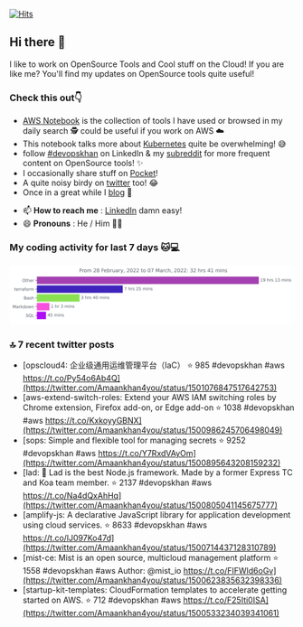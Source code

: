 [![Hits](https://hits.seeyoufarm.com/api/count/incr/badge.svg?url=https%3A%2F%2Fgithub.com%2Fakhan4u%2Fhit-counter&count_bg=%2379C83D&title_bg=%23555555&icon=&icon_color=%23E7E7E7&title=visits&edge_flat=false)](https://hits.seeyoufarm.com)

## Hi there 👋

I like to work on OpenSource Tools and Cool stuff on the Cloud! If you are like me? You'll find my updates on OpenSource tools quite useful!

### Check this out👇

* [AWS Notebook](https://histre.com/public/notebooks/dnllyanu/aws/) is the collection of tools I have used or browsed in my daily search 🕵️ could be useful if you work on AWS ☁️
* This notebook talks more about [Kubernetes](https://histre.com/public/notebooks/6uxdvo3y/kubernetes/) quite be overwhelming! 😅
* follow [#devopskhan](https://www.linkedin.com/feed/hashtag/devopskhan/) on LinkedIn & my [subreddit](https://www.reddit.com/r/devopskhan/) for more frequent content on OpenSource tools! ✨
* I occasionally share stuff on [Pocket](https://getpocket.com/@ej6g8d1dp2829A16a9Tf5d4T6bAMp3d8791rejDe86yem3bm4e14ex4fT4dluk29)!
* A quite noisy birdy on [twitter](https://twitter.com/Amaankhan4you) too! 😂
* Once in a great while I [blog](https://linuxparrot.com/) 😬


- 📫 **How to reach me** : [LinkedIn](https://www.linkedin.com/in/amaan-khan-linux-ninja) damn easy!
- 😄 **Pronouns** : He / Him 🤷‍♂️

### My coding activity for last 7 days 🐱💻

<img src="https://github.com/akhan4u/akhan4u/blob/main/images/stat.svg" alt="Amaan's Wakatime Activity!"/>

### 🔝 7 recent twitter posts
<!-- DEVDOJO:START -->
- [opscloud4: 企业级通用运维管理平台（IaC）
⭐️ 985
#devopskhan #aws
https://t.co/Py54o6Ab4Q](https://twitter.com/Amaankhan4you/status/1501076847517642753)
- [aws-extend-switch-roles: Extend your AWS IAM switching roles by Chrome extension, Firefox add-on, or Edge add-on
⭐️ 1038
#devopskhan #aws
https://t.co/KxkoyyGBNX](https://twitter.com/Amaankhan4you/status/1500986245706498049)
- [sops: Simple and flexible tool for managing secrets
⭐️ 9252
#devopskhan #aws
https://t.co/Y7RxdVAyOm](https://twitter.com/Amaankhan4you/status/1500895643208159232)
- [lad:  :boy: Lad is the best Node.js framework. Made by a former Express TC and Koa team member.
⭐️ 2137
#devopskhan #aws
https://t.co/Na4dQxAhHq](https://twitter.com/Amaankhan4you/status/1500805041145675777)
- [amplify-js: A declarative JavaScript library for application development using cloud services.
⭐️ 8633
#devopskhan #aws
https://t.co/lJ097Ko47d](https://twitter.com/Amaankhan4you/status/1500714437128310789)
- [mist-ce: Mist is an open source, multicloud management platform
⭐️ 1558
#devopskhan #aws
Author: @mist_io
https://t.co/FIFWld6oGv](https://twitter.com/Amaankhan4you/status/1500623835632398336)
- [startup-kit-templates: CloudFormation templates to accelerate getting started on AWS.
⭐️ 712
#devopskhan #aws
https://t.co/F25Iti0ISA](https://twitter.com/Amaankhan4you/status/1500533234039341061)
<!-- DEVDOJO:END -->

<!-- ![Amaan's GitHub stats](https://github-readme-stats.vercel.app/api?username=akhan4u&count_private=true&show_icons=true&hide=contribs) -->
